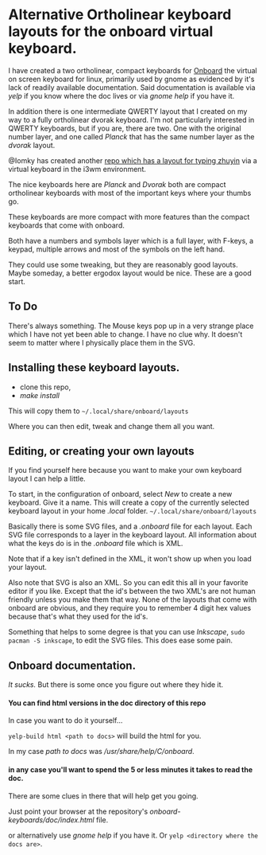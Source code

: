 
# Alternative Ortholinear keyboard layouts for the onboard virtual keyboard.

I have created a two ortholinear, compact keyboards for
[Onboard](https://launchpad.net/onboard)
the virtual on screen keyboard for linux, primarily used by gnome
as evidenced by it's lack of readily available documentation. Said
documentation is available via _yelp_ if you know where the doc lives
or via _gnome help_ if you have it.

In addition there is one intermediate QWERTY layout that I created on my way
to a fully ortholinear dvorak keyboard. I'm not particularly interested
in QWERTY keyboards, but if you are, there are two.  One with the original
number layer, and one called _Planck_ that has the same number layer as
the _dvorak_ layout.

@Iomky has created another 
[repo which has a layout for typing zhuyin](https://github.com/lomky/zhuyin-onboard-layout)
via a virtual keyboard in the i3wm environment. 

The nice keyboards here are _Planck_ and _Dvorak_ both are compact ortholinear keyboards with
most of the important keys where your thumbs go.

These keyboards are more compact with more features than the compact keyboards that come 
with onboard.

Both have a numbers and symbols layer which is a full layer, with F-keys, a keypad,
multiple arrows and most of the symbols on the left hand.

They could use some tweaking, but they are reasonably good layouts.
Maybe someday, a better ergodox layout would be nice.  These are a good start.

## To Do

There's always something.  The Mouse keys pop up in a very strange place which I have not yet
been able to change. I have no clue why. It doesn't seem to matter where I physically
place them in the SVG.


## Installing these keyboard layouts.

* clone this repo, 
* _make install_

This will copy them to ```~/.local/share/onboard/layouts```

Where you can then edit, tweak and change them all you want.

## Editing, or creating your own layouts

If you find yourself here because you want to make your own keyboard layout I can help a little.

To start, in the configuration of onboard,  select _New_ to create a new keyboard.  Give it a name.
This will create a copy of the currently selected keyboard layout in 
your home _.local_ folder.  ```~/.local/share/onboard/layouts```

Basically there is some SVG files, and a _.onboard_ file for each layout.  Each SVG file corresponds
to a layer in the keyboard layout.  All information about what the keys do is in the _.onboard_ file 
which is XML.

Note that if a key isn't defined in the XML, it won't show up when you load your layout.

Also note that SVG is also an XML. So you can edit this all in your favorite editor if you like.
Except that the id's between the two XML's are not human friendly unless you make them that way.
None of the layouts that come with onboard are obvious, and they require you to remember 4 digit
hex values because that's what they used for the id's.

Something that helps to some degree is that you can use _Inkscape_,
```sudo pacman -S inkscape```, to edit the SVG files. This does ease some pain.  


## Onboard documentation.

*It sucks.* But there is some once you figure out where they hide it.

#### You can find html versions in the doc directory of this repo 

In case you want to do it yourself...

``` yelp-build html <path to docs> ```  will build the html for you.

In my case _path to docs_ was */usr/share/help/C/onboard*. 


#### in any case you'll want to spend the 5 or less minutes it takes to read the doc.

There are some clues in there that will help get you going.

Just point your browser at the repository's _onboard-keyboards/doc/index.html_ file.

or alternatively use _gnome help_ if you have it.  Or `yelp <directory where the docs are>`.

